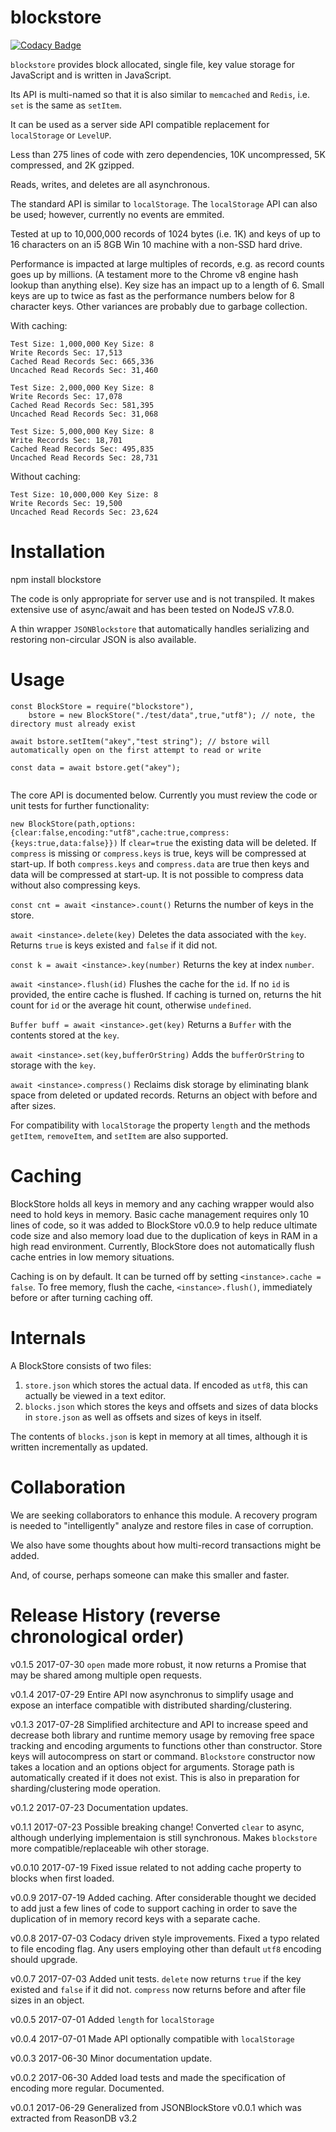 # blockstore

[![Codacy Badge](https://api.codacy.com/project/badge/Grade/5b086f3a8c4a4bc2b419dd61578dc810)](https://www.codacy.com/app/syblackwell/blockstore?utm_source=github.com&amp;utm_medium=referral&amp;utm_content=anywhichway/blockstore&amp;utm_campaign=Badge_Grade)

`blockstore` provides block allocated, single file, key value storage for JavaScript and is written in JavaScript. 

Its API is multi-named so that it is also similar to `memcached` and `Redis`, i.e. `set` is the same as `setItem`.

It can be used as a server side API compatible replacement for `localStorage` or `LevelUP`.

Less than 275 lines of code with zero dependencies, 10K uncompressed, 5K compressed, and 2K gzipped.

Reads, writes, and deletes are all asynchronous.

The standard API is similar to `localStorage`. The `localStorage` API can also be used; however, currently no events are emmited.

Tested at up to 10,000,000 records of 1024 bytes (i.e. 1K) and keys of up to 16 characters on an i5 8GB Win 10 machine with a non-SSD hard drive.

Performance is impacted at large multiples of records, e.g. as record counts goes up by millions. (A testament more to the Chrome v8 engine hash lookup than anything else).
Key size has an impact up to a length of 6. Small keys are up to twice as fast as the performance numbers below for 8 character keys. Other variances are probably due to garbage collection.

With caching:

```
Test Size: 1,000,000 Key Size: 8
Write Records Sec: 17,513
Cached Read Records Sec: 665,336
Uncached Read Records Sec: 31,460
```

```
Test Size: 2,000,000 Key Size: 8
Write Records Sec: 17,078
Cached Read Records Sec: 581,395
Uncached Read Records Sec: 31,068
```

```
Test Size: 5,000,000 Key Size: 8
Write Records Sec: 18,701
Cached Read Records Sec: 495,835
Uncached Read Records Sec: 28,731
```

Without caching:

```
Test Size: 10,000,000 Key Size: 8
Write Records Sec: 19,500
Uncached Read Records Sec: 23,624
```




# Installation

npm install blockstore

The code is only appropriate for server use and is not transpiled. It makes extensive use of async/await and has been tested on NodeJS v7.8.0.

A thin wrapper `JSONBlockstore` that automatically handles serializing and restoring non-circular JSON is also available.

# Usage

```
const BlockStore = require("blockstore"),
	bstore = new BlockStore("./test/data",true,"utf8"); // note, the directory must already exist

await bstore.setItem("akey","test string"); // bstore will automatically open on the first attempt to read or write

const data = await bstore.get("akey");
	
```

The core API is documented below. Currently you must review the code or unit tests for further functionality:


`new BlockStore(path,options:{clear:false,encoding:"utf8",cache:true,compress:{keys:true,data:false}})` If `clear=true` the existing data will be deleted. If `compress` is missing or `compress.keys` is true, keys will be compressed at start-up. If both `compress.keys` and `compress.data` are true then keys and data will be compressed at start-up. It is not possible to compress data
without also compressing keys.

`const cnt = await <instance>.count()` Returns the number of keys in the store.

`await <instance>.delete(key)` Deletes the data associated with the `key`. Returns `true` is keys existed and `false` if it did not.

`const k = await <instance>.key(number)` Returns the key at index `number`.

`await <instance>.flush(id)` Flushes the cache for the `id`. If no `id` is provided, the entire cache is flushed. If caching is turned on, returns the hit count for `id` or the average hit count, otherwise `undefined`.

`Buffer buff = await <instance>.get(key)` Returns a `Buffer` with the contents stored at the `key`.

`await <instance>.set(key,bufferOrString)` Adds the `bufferOrString` to storage with the `key`.

`await <instance>.compress()` Reclaims disk storage by eliminating blank space from deleted or updated records. Returns an object with before and after sizes.

For compatibility with `localStorage` the property `length` and the methods `getItem`, `removeItem`, and `setItem` are also supported.

# Caching

BlockStore holds all keys in memory and any caching wrapper would also need to hold keys in memory. Basic cache management requires only 10 lines of code, so it was added to BlockStore v0.0.9
to help reduce ultimate code size and also memory load due to the duplication of keys in RAM in a high read environment. Currently, BlockStore does not automatically flush cache entries
in low memory situations.

Caching is on by default. It can be turned off by setting `<instance>.cache = false`. To free memory, flush the cache, `<instance>.flush()`, immediately before or after turning caching
off.


# Internals

A BlockStore consists of two files:

1) `store.json` which stores the actual data. If encoded as `utf8`, this can actually be viewed in a text editor.
2) `blocks.json` which stores the keys and offsets and sizes of data blocks in `store.json` as well as offsets and sizes of keys in itself.

The contents of `blocks.json` is kept in memory at all times, although it is written incrementally as updated.

# Collaboration

We are seeking collaborators to enhance this module. A recovery program is needed to "intelligently" analyze and restore files in case of corruption.

We also have some thoughts about how multi-record transactions might be added.

And, of course, perhaps someone can make this smaller and faster.


# Release History (reverse chronological order)

v0.1.5 2017-07-30 `open` made more robust, it now returns a Promise that may be shared among multiple open requests.

v0.1.4 2017-07-29 Entire API now asynchronus to simplify usage and expose an interface compatible with distributed sharding/clustering. 

v0.1.3 2017-07-28 Simplified architecture and API to increase speed and decrease both library and runtime memory usage by removing free space tracking and encoding arguments to functions other than constructor. Store keys will autocompress on start or command. `Blockstore` constructor now takes a location and an options object for arguments. Storage path is automatically
created if it does not exist. This is also in preparation for sharding/clustering mode operation.

v0.1.2 2017-07-23 Documentation updates.

v0.1.1 2017-07-23 Possible breaking change! Converted `clear` to async, although underlying implementaion is still synchronous. Makes `blockstore` more compatible/replaceable wih other storage.

v0.0.10 2017-07-19 Fixed issue related to not adding cache property to blocks when first loaded.

v0.0.9 2017-07-19 Added caching. After considerable thought we decided to add just a few lines of code to support caching in order to save the duplication of in memory record keys with a separate cache.

v0.0.8 2017-07-03 Codacy driven style improvements. Fixed a typo related to file encoding flag. Any users employing other than default `utf8` encoding should upgrade.

v0.0.7 2017-07-03 Added unit tests. `delete` now returns `true` if the key existed and `false` if it did not. `compress` now returns before and after file sizes in an object.

v0.0.5 2017-07-01 Added `length` for `localStorage`

v0.0.4 2017-07-01 Made API optionally compatible with `localStorage`

v0.0.3 2017-06-30 Minor documentation update.

v0.0.2 2017-06-30 Added load tests and made the specification of encoding more regular. Documented.

v0.0.1 2017-06-29 Generalized from JSONBlockStore v0.0.1 which was extracted from ReasonDB v3.2